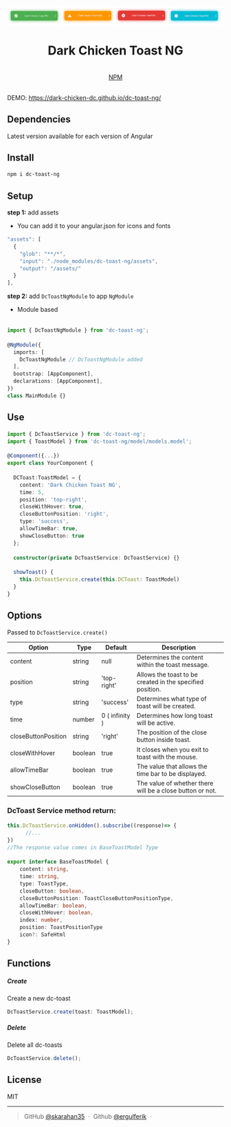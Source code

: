 <div align="center">
  <img src="https://raw.githubusercontent.com/Dark-Chicken-DC/dc-toast-ng/main/misc/documentation-assets/dark-chicken-toasts-examples.png" width="600" alt="Dark Chicken Toast NG">
  <br>
  <h1>Dark Chicken Toast NG</h1>
  <br>
  <a href="https://www.npmjs.com/package/dc-toast-ng">
    NPM
  </a>
  <br>
  <br>
</div>

DEMO: https://dark-chicken-dc.github.io/dc-toast-ng/


## Dependencies

Latest version available for each version of Angular


## Install

```bash
npm i dc-toast-ng
```

## Setup

**step 1:** add assets

- You can add it to your angular.json for icons and fonts

```ts
"assets": [
  {
    "glob": "**/*",
    "input": "./node_modules/dc-toast-ng/assets",
    "output": "/assets/"
  }
],
```

**step 2:** add `DcToastNgModule` to app `NgModule`

- Module based

```typescript

import { DcToastNgModule } from 'dc-toast-ng';

@NgModule({
  imports: [
    DcToastNgModule // DcToastNgModule added
  ],
  bootstrap: [AppComponent],
  declarations: [AppComponent],
})
class MainModule {}
```


## Use

```typescript
import { DcToastService } from 'dc-toast-ng';
import { ToastModel } from 'dc-toast-ng/model/models.model';

@Component({...})
export class YourComponent {

  DCToast:ToastModel = {
    content: 'Dark Chicken Toast NG',
    time: 5,
    position: 'top-right',
    closeWithHover: true,
    closeButtonPosition: 'right',
    type: 'success',
    allowTimeBar: true,
    showCloseButton: true
  };

  constructor(private DcToastService: DcToastService) {}

  showToast() {
    this.DcToastService.create(this.DCToast: ToastModel)
  }
}
```

## Options

Passed to `DcToastService.create()`

| Option            | Type                           | Default                        | Description                                                                             
| -----------------   | ------------------------------ | ------------------------------ | ------------------------------------------------------------ |
| content             | string                         | null                           | Determines the content within the toast message.             |
| position            | string                         | 'top-right'                    | Allows the toast to be created in the specified position.    |
| type                | string                         | 'success'                      | Determines what type of toast will be created.               |
| time                | number                         | 0 ( infinity )                 | Determines how long toast will be active.                    |
| closeButtonPosition | string                         | 'right'                        | The position of the close button inside toast.               |
| closeWithHover      | boolean                        | true                           | It closes when you exit to toast with the mouse.             |
| allowTimeBar        | boolean                        | true                           | The value that allows the time bar to be displayed.          |
| showCloseButton     | boolean                        | true                           | The value of whether there will be a close button or not.    |



### DcToast Service method return:

```typescript
this.DcToastService.onHidden().subscribe((response)=> {
      //...
})
//The response value comes in BaseToastModel Type

export interface BaseToastModel {
    content: string,
    time: string,
    type: ToastType,
    closeButton: boolean,
    closeButtonPosition: ToastCloseButtonPositionType,
    allowTimeBar: boolean,
    closeWithHover: boolean,
    index: number,
    position: ToastPositionType
    icon?: SafeHtml
}
```

## Functions

##### Create

Create a new dc-toast

```ts
DcToastService.create(toast: ToastModel);
```

##### Delete

Delete all dc-toasts

```ts
DcToastService.delete();
```


## License

MIT

---

> GitHub [@skarahan35](https://github.com/skarahan35) &nbsp;&middot;&nbsp;
> Github [@ergulferik](https://github.com/ergulferik) &nbsp;&middot;&nbsp;
